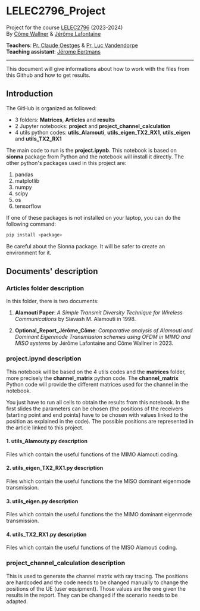 # LELEC2796_Project
Project for the course [LELEC2796](https://uclouvain.be/en-cours-2023-lelec2796) (2023-2024) <br>
By [Côme Wallner](https://github.com/elCarac) & [Jérôme Lafontaine](https://github.com/JeromeLafontaine)

**Teachers**: [Pr. Claude Oestges](https://en.wikipedia.org/wiki/Claude_Oestges) & [Pr. Luc Vandendorpe](https://uclouvain.be/fr/repertoires/luc.vandendorpe) <br>
**Teaching assistant**: [Jérome Eertmans](https://github.com/jeertmans)

---
This document will give informations about how to work with the files from this Github and how to get results.


## Introduction
The GitHub is organized as followed:
- 3 folders: **Matrices**, **Articles** and **results**
- 2 Jupyter notebooks: **project** and **project_channel_calculation** 
- 4 utils python codes: **utils_Alamouti**, **utils_eigen_TX2_RX1**, **utils_eigen** and **utils_TX2_RX1**


The main code to run is the **project.ipynb**. This notebook is based on **sionna** package from Python and the notebook will install it directly. The other python's packages used in this project are:


1. pandas
2. matplotlib
3. numpy
4. scipy
5. os
6. tensorflow

If one of these packages is not installed on your laptop, you can do the following command:

```bash
pip install <package>
```
Be careful about the Sionna package. It will be safer to create an environment for it.

## Documents' description
### Articles folder description
In this folder, there is two documents:

1. **Alamouti Paper**: *A Simple Transmit Diversity Technique for Wireless Communications*  by Siavash M. Alamouti in 1998.

2. **Optional_Report_Jérôme_Côme**: *Comparative analysis of Alamouti and Dominant Eigenmode Transmission schemes using OFDM in MIMO and MISO systems* by Jérôme Lafontaine and Côme Wallner in 2023.

### project.ipynd description
This notebook will be based on the 4 utils codes and the **matrices** folder, more precisely the **channel_matrix** python code. The **channel_matrix** Python code will provide the different matrices used for the channel in the notebook. 

You just have to run all cells to obtain the results from this notebook. In the first slides the parameters can be chosen (the positions of the receivers (starting point and end points) have to be chosen with values linked to the position as explained in the code). The possible positions are represented in the article linked to this project.
#### 1. utils_Alamouty.py description
Files which contain the useful functions of the MIMO Alamouti coding.

#### 2. utils_eigen_TX2_RX1.py description
Files which contain the useful functions the the MISO dominant eigenmode transmission.


#### 3. utils_eigen.py description
Files which contain the useful functions the the MIMO dominant eigenmode transmission.

#### 4. utils_TX2_RX1.py description
Files which contain the useful functions of the MISO Alamouti coding.

### project_channel_calculation description
This is used to generate the channel matrix with ray tracing. The positions are hardcoded and the code needs to be changed manually to change the positions of the UE (user equipment). 
Those values are the one given the results in the report. They can be changed if the scenario needs to be adapted.
